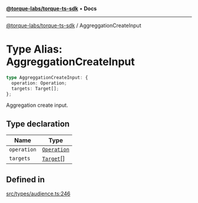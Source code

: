 [**@torque-labs/torque-ts-sdk**](../README.md) • **Docs**

***

[@torque-labs/torque-ts-sdk](../README.md) / AggreggationCreateInput

# Type Alias: AggreggationCreateInput

```ts
type AggreggationCreateInput: {
  operation: Operation;
  targets: Target[];
};
```

Aggregation create input.

## Type declaration

| Name | Type |
| ------ | ------ |
| `operation` | [`Operation`](../enumerations/Operation.md) |
| `targets` | [`Target`](Target.md)[] |

## Defined in

[src/types/audience.ts:246](https://github.com/torque-labs/torque-ts-sdk/blob/a30afeab92cb119627ec542f4c8aff2dd9faf383/src/types/audience.ts#L246)
